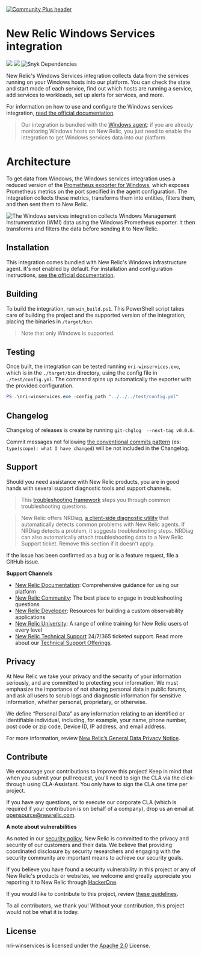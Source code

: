 [![Community Plus header](https://github.com/newrelic/opensource-website/raw/main/src/images/categories/Community_Plus.png)](https://opensource.newrelic.com/oss-category/#community-plus)

# New Relic Windows Services integration
![](https://github.com/newrelic/nri-winservices/workflows/PullRequestAndMergeMaster/badge.svg)
![](https://github.com/newrelic/nri-winservices/workflows/Release/badge.svg)
![Snyk Dependencies](https://github.com/newrelic/nri-winservices/workflows/Snyk%20Dependencies/badge.svg)

New Relic's Windows Services integration collects data from the services running on your Windows hosts into our platform. You can check the state and start mode of each service, find out which hosts are running a service, add services to workloads, set up alerts for services, and more.
 
For information on how to use and configure the Windows services integration, [read the official documentation](https://docs.newrelic.com/docs/integrations/host-integrations/host-integrations-list/windows-services-integration). 
 
> Our integration is bundled with the [Windows agent](/docs/infrastructure/install-configure-manage-infrastructure/windows-installation/install-infrastructure-windows-server-using-msi-installer): if you are already monitoring Windows hosts on New Relic, you just need to enable the integration to get Windows services data into our platform.

# Architecture

To get data from Windows, the Windows services integration uses a reduced version of the [Prometheus exporter for 
Windows](https://github.com/prometheus-community/windows_exporter), which exposes Prometheus metrics on the port specified in the agent configuration. The integration collects these metrics, transforms them into entities, filters them, and then sent them to New Relic. 

![The Windows services integration collects Windows Management Instrumentation  (WMI) data using the Windows Prometheus exporter. It then transforms and filters the data before sending it to New Relic.](https://docs.newrelic.com/sites/default/files/thumbnails/image/WindowsServicesOHI.png)

## Installation

This integration comes bundled with New Relic's Windows infrastructure agent. It's not enabled by default. For installation and configuration instructions, [see the official documentation](https://docs.newrelic.com/docs/integrations/host-integrations/host-integrations-list/windows-services-integration#install).

## Building

To build the integration, run `win_build.ps1`. This PowerShell script takes care of building the project and the supported version of the integration, placing the binaries in `/target/bin`.

> Note that only Windows is supported.

## Testing

Once built, the integration can be tested running `nri-winservices.exe`, which is in the `./target/bin` directory, using the config file in `./test/config.yml`. The command spins up automatically the exporter with the provided configuration. 

```powershell
PS .\nri-winservices.exe -config_path "../../../test/config.yml"
```

## Changelog

Changelog of releases is create by running `git-chglog  --next-tag v0.0.0`. 

Commit messages not following [the conventional commits pattern](https://www.conventionalcommits.org/en/v1.0.0/)  (es: `type(scope): what I have changed`) will be not included in the Changelog.

## Support

Should you need assistance with New Relic products, you are in good hands with several support diagnostic tools and support channels.

>This [troubleshooting framework](https://discuss.newrelic.com/t/troubleshooting-frameworks/108787) steps you through common troubleshooting questions.

>New Relic offers NRDiag, [a client-side diagnostic utility](https://docs.newrelic.com/docs/using-new-relic/cross-product-functions/troubleshooting/new-relic-diagnostics) that automatically detects common problems with New Relic agents. If NRDiag detects a problem, it suggests troubleshooting steps. NRDiag can also automatically attach troubleshooting data to a New Relic Support ticket. Remove this section if it doesn't apply.

If the issue has been confirmed as a bug or is a feature request, file a GitHub issue.

**Support Channels**

* [New Relic Documentation](https://docs.newrelic.com): Comprehensive guidance for using our platform
* [New Relic Community](https://discuss.newrelic.com): The best place to engage in troubleshooting questions
* [New Relic Developer](https://developer.newrelic.com/): Resources for building a custom observability applications
* [New Relic University](https://learn.newrelic.com/): A range of online training for New Relic users of every level
* [New Relic Technical Support](https://support.newrelic.com/) 24/7/365 ticketed support. Read more about our [Technical Support Offerings](https://docs.newrelic.com/docs/licenses/license-information/general-usage-licenses/support-plan).

## Privacy

At New Relic we take your privacy and the security of your information seriously, and are committed to protecting your information. We must emphasize the importance of not sharing personal data in public forums, and ask all users to scrub logs and diagnostic information for sensitive information, whether personal, proprietary, or otherwise.

We define “Personal Data” as any information relating to an identified or identifiable individual, including, for example, your name, phone number, post code or zip code, Device ID, IP address, and email address.

For more information, review [New Relic’s General Data Privacy Notice](https://newrelic.com/termsandconditions/privacy).

## Contribute

We encourage your contributions to improve this project! Keep in mind that when you submit your pull request, you'll need to sign the CLA via the click-through using CLA-Assistant. You only have to sign the CLA one time per project.

If you have any questions, or to execute our corporate CLA (which is required if your contribution is on behalf of a company), drop us an email at opensource@newrelic.com.

**A note about vulnerabilities**

As noted in our [security policy](../../security/policy), New Relic is committed to the privacy and security of our customers and their data. We believe that providing coordinated disclosure by security researchers and engaging with the security community are important means to achieve our security goals.

If you believe you have found a security vulnerability in this project or any of New Relic's products or websites, we welcome and greatly appreciate you reporting it to New Relic through [HackerOne](https://hackerone.com/newrelic).

If you would like to contribute to this project, review [these guidelines](./CONTRIBUTING.md).

To all contributors, we thank you!  Without your contribution, this project would not be what it is today.

## License

nri-winservices is licensed under the [Apache 2.0](http://apache.org/licenses/LICENSE-2.0.txt) License.
